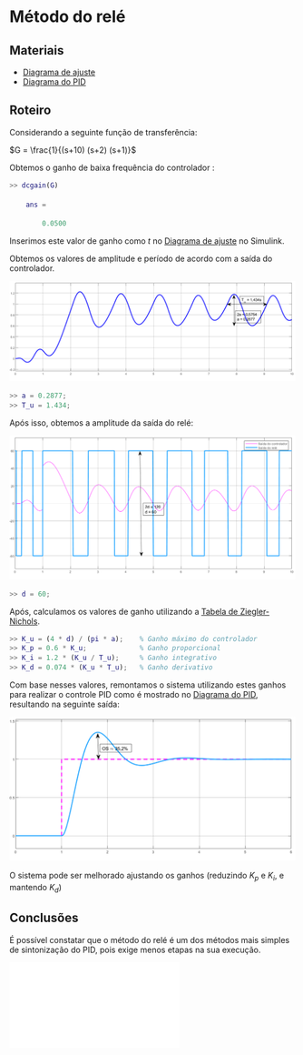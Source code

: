# Método do relé

## Materiais

- [Diagrama de ajuste]
- [Diagrama do PID]

## Roteiro

Considerando a seguinte função de transferência:

$G = \frac{1}{(s+10) (s+2) (s+1)}$

Obtemos o ganho de baixa frequência do controlador :

```matlab
>> dcgain(G)
    
    ans =

        0.0500
```

Inserimos este valor de ganho como $t$ no [Diagrama de ajuste] no Simulink.

Obtemos os valores de amplitude e período de acordo com a saída do controlador.

![Saída do controlador](./pictures/system_out.png)

```matlab
>> a = 0.2877;
>> T_u = 1.434;
```

Após isso, obtemos a amplitude da saída do relé:

![Saída do relé](./pictures/relay_controller_out.png)

```matlab
>> d = 60;
```

Após, calculamos os valores de ganho utilizando a [Tabela de Ziegler-Nichols](../ziegler_nichols.md).

```matlab
>> K_u = (4 * d) / (pi * a);    % Ganho máximo do controlador
>> K_p = 0.6 * K_u;             % Ganho proporcional
>> K_i = 1.2 * (K_u / T_u);     % Ganho integrativo
>> K_d = 0.074 * (K_u * T_u);   % Ganho derivativo
```

Com base nesses valores, remontamos o sistema utilizando estes ganhos para realizar o controle PID como é mostrado no [Diagrama do PID], resultando na seguinte saída:

![Saída PID](./pictures/pid_out.png)

O sistema pode ser melhorado ajustando os ganhos (reduzindo $K_p$ e $K_i$, e mantendo $K_d$)

[Diagrama de ajuste]: ./models/planta_ajuste_metodo_rele.slx
[Diagrama do PID]: ./models/planta_2_PID.slx

## Conclusões

É possível constatar que o método do relé é um dos métodos mais simples de sintonização do PID, pois exige menos etapas na sua execução.

<embed src="./models/relay.pdf" type="application/pdf"></embed>